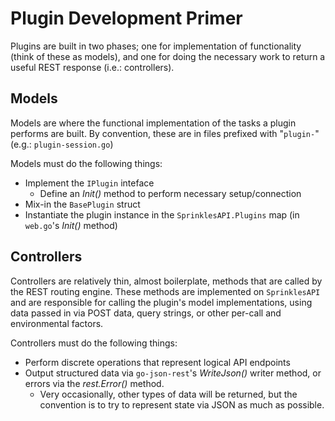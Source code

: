 # Plugin Development Primer


Plugins are built in two phases; one for implementation of functionality (think of these as models), and one for doing the necessary work to return a useful REST response (i.e.: controllers).

## Models

Models are where the functional implementation of the tasks a plugin performs are built.  By convention, these are in files prefixed with "`plugin-`" (e.g.: `plugin-session.go`)

Models must do the following things:

* Implement the `IPlugin` inteface
  * Define an _Init()_ method to perform necessary setup/connection
* Mix-in the `BasePlugin` struct
* Instantiate the plugin instance in the `SprinklesAPI.Plugins` map (in `web.go`'s _Init()_ method)


## Controllers

Controllers are relatively thin, almost boilerplate, methods that are called by the REST routing engine.  These methods are implemented on `SprinklesAPI` and are responsible for calling the plugin's model implementations, using data passed in via POST data, query strings, or other per-call and environmental factors.

Controllers must do the following things:

* Perform discrete operations that represent logical API endpoints
* Output structured data via `go-json-rest`'s _WriteJson()_ writer method, or errors via the _rest.Error()_ method.
  * Very occasionally, other types of data will be returned, but the convention is to try to represent state via JSON as much as possible.
